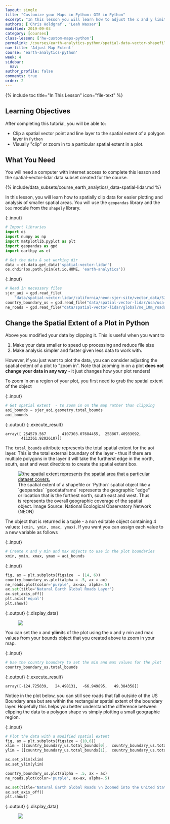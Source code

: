 ```yaml
---
layout: single
title: "Customize your Maps in Python: GIS in Python"
excerpt: "In this lesson you will learn how to adjust the x and y limits of your matplotlib and geopandas map to change the spatial extent.."
authors: ['Chris Holdgraf', 'Leah Wasser']
modified: 2019-09-03
category: [courses]
class-lesson: ['hw-custom-maps-python']
permalink: /courses/earth-analytics-python/spatial-data-vector-shapefiles/python-change-spatial-extent-of-map-matplotlib-geopandas/
nav-title: 'Adjust Map Extent'
course: 'earth-analytics-python'
week: 4
sidebar:
  nav:
author_profile: false
comments: true
order: 2
---
```

{% include toc title="In This Lesson" icon="file-text" %}

<div class='notice--success' markdown="1">

## <i class="fa fa-graduation-cap" aria-hidden="true"></i> Learning Objectives

After completing this tutorial, you will be able to:

* Clip a spatial vector point and line layer to the spatial extent of a polygon layer in `Python`
* Visually "clip" or zoom in to a particular spatial extent in a plot.

## <i class="fa fa-check-square-o fa-2" aria-hidden="true"></i> What You Need

You will need a computer with internet access to complete this lesson and the
spatial-vector-lidar data subset created for the course.

{% include/data_subsets/course_earth_analytics/_data-spatial-lidar.md %}


</div>


In this lesson, you will learn how to spatially clip data for easier plotting and analysis of smaller spatial areas. You will use the `geopandas` library and the `box` module from the `shapely` library. 

{:.input}
```python
# Import libraries
import os
import numpy as np
import matplotlib.pyplot as plt
import geopandas as gpd
import earthpy as et

# Get the data & set working dir
data = et.data.get_data('spatial-vector-lidar')
os.chdir(os.path.join(et.io.HOME, 'earth-analytics'))
```

{:.input}
```python
# Read in necessary files 
sjer_aoi = gpd.read_file(
    "data/spatial-vector-lidar/california/neon-sjer-site/vector_data/SJER_crop.shp")
country_boundary_us = gpd.read_file("data/spatial-vector-lidar/usa/usa-boundary-dissolved.shp")
ne_roads = gpd.read_file("data/spatial-vector-lidar/global/ne_10m_roads/ne_10m_n_america_roads.shp")
```



## Change the Spatial Extent of a Plot in Python

Above you modified your data by clipping it. This is useful when you want to 

1. Make your data smaller to speed up processing and reduce file size
2. Make analysis simpler and faster given less data to work with.

However, if you just want to plot the data, you can consider adjusting the spatial extent of a plot to "zoom in". Note that zooming in on a plot **does not change your data in any way** - it just changes how your plot renders!

To zoom in on a region of your plot, you first need to grab the spatial extent of the object 

{:.input}
```python
# Get spatial extent  - to zoom in on the map rather than clipping
aoi_bounds = sjer_aoi.geometry.total_bounds
aoi_bounds
```

{:.output}
{:.execute_result}



    array([ 254570.567     , 4107303.07684455,  258867.40933092,
           4112361.92026107])





The `total_bounds` attribute represents the total spatial extent for the aoi layer. This is the total external boundary of the layer - thus if there are multiple polygons in the layer it will take the furtherst edge in the north, south, east and west directions to create the spatial extent box. 

<figure>
    <a href="{{ site.baseurl }}/images/courses/earth-analytics/spatial-data/spatial-extent.png">
    <img src="{{ site.baseurl }}/images/courses/earth-analytics/spatial-data/spatial-extent.png" alt="the spatial extent represents the spatial area that a particular dataset covers."></a>
    <figcaption>The spatial extent of a shapefile or `Python` spatial object like a `geopandas` `geodataframe` represents
    the geographic "edge" or location that is the furthest north, south east and
    west. Thus is represents the overall geographic coverage of the spatial object.
    Image Source: National Ecological Observatory Network (NEON)
    </figcaption>
</figure>

The object that is returned is a tuple - a non editable object containing 4 values:
`(xmin, ymin, xmax, ymax)`. If you want you can assign each value to a new variable as follows

{:.input}
```python
# Create x and y min and max objects to use in the plot boundaries
xmin, ymin, xmax, ymax = aoi_bounds
```

{:.input}
```python
fig, ax = plt.subplots(figsize  = (14, 6))
country_boundary_us.plot(alpha = .5, ax = ax)
ne_roads.plot(color='purple', ax=ax, alpha=.5)
ax.set(title='Natural Earth Global Roads Layer')
ax.set_axis_off()
plt.axis('equal')
plt.show()
```

{:.output}
{:.display_data}

<figure>

<img src = "{{ site.url }}/images/courses/earth-analytics-python/04-spatial-data/additional-lessons/2018-02-05-plot02-set-plot-x-y-limits-python/2018-02-05-plot02-set-plot-x-y-limits-python_8_0.png">

</figure>




You can set the x and **ylim**its of the plot using the x and y min and max values from your bounds object that you created above to zoom in your map. 

{:.input}
```python
# Use the country boundary to set the min and max values for the plot
country_boundary_us.total_bounds
```

{:.output}
{:.execute_result}



    array([-124.725839,   24.498131,  -66.949895,   49.384358])





Notice in the plot below, you can still see roads that fall outside of the US Boundary area but are within the rectangular spatial extent of the boundary layer. Hopefully this helps you better understand the difference between clipping the data to a polygon shape vs simply plotting a small geographic region. 

{:.input}
```python
# Plot the data with a modified spatial extent
fig, ax = plt.subplots(figsize = (10,6))
xlim = ([country_boundary_us.total_bounds[0],  country_boundary_us.total_bounds[2]])
ylim = ([country_boundary_us.total_bounds[1],  country_boundary_us.total_bounds[3]])

ax.set_xlim(xlim)
ax.set_ylim(ylim)

country_boundary_us.plot(alpha = .5, ax = ax)
ne_roads.plot(color='purple', ax=ax, alpha=.5)

ax.set(title='Natural Earth Global Roads \n Zoomed into the United States')
ax.set_axis_off()
plt.show()
```

{:.output}
{:.display_data}

<figure>

<img src = "{{ site.url }}/images/courses/earth-analytics-python/04-spatial-data/additional-lessons/2018-02-05-plot02-set-plot-x-y-limits-python/2018-02-05-plot02-set-plot-x-y-limits-python_12_0.png">

</figure>



